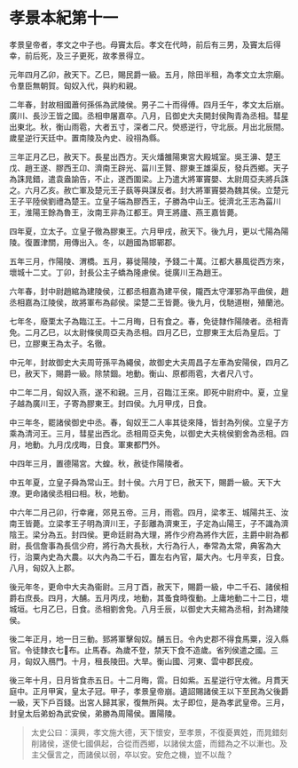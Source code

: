 # 孝景本紀第十一

孝景皇帝者，孝文之中子也。母竇太后。孝文在代時，前后有三男，及竇太后得幸，前后死，及三子更死，故孝景得立。 

元年四月乙卯，赦天下。乙巳，賜民爵一級。五月，除田半租，為孝文立太宗廟。令羣臣無朝賀。匈奴入代，與約和親。

二年春，封故相國蕭何孫係為武陵侯。男子二十而得傅。四月壬午，孝文太后崩。廣川、長沙王皆之國。丞相申屠嘉卒。八月，㠯御史大夫開封侯陶青為丞相。彗星出東北。秋，衡山雨雹，大者五寸，深者二尺。熒惑逆行，守北辰。月出北辰間。歲星逆行天廷中。置南陵及內史、祋祤為縣。

三年正月乙巳，赦天下。長星出西方。天火燔雒陽東宮大殿城室。吳王濞、楚王戊、趙王遂、膠西王卬、濟南王辟光、菑川王賢、膠東王雄渠反，發兵西鄉。天子為誅晁錯，遣袁盎諭告，不止，遂西圍梁。上乃遣大將軍竇嬰、太尉周亞夫將兵誅之。六月乙亥。赦亡軍及楚元王子蓺等與謀反者。封大將軍竇嬰為魏其侯。立楚元王子平陸侯劉禮為楚王。立皇子端為膠西王，子勝為中山王。徙濟北王志為菑川王，淮陽王餘為魯王，汝南王非為江都王。齊王將廬、燕王嘉皆薨。

四年夏，立太子。立皇子徹為膠東王。六月甲戌，赦天下。後九月，更以弋陽為陽陵。復置津關，用傳出入。冬，以趙國為邯鄲郡。

五年三月，作陽陵、渭橋。五月，募徙陽陵，予錢二十萬。江都大暴風從西方來，壞城十二丈。丁卯，封長公主子蟜為隆慮侯。徙廣川王為趙王。

六年春，封中尉趙綰為建陵侯，江都丞相嘉為建平侯，隴西太守渾邪為平曲侯，趙丞相嘉為江陵侯，故將軍布為鄃侯。梁楚二王皆薨。後九月，伐馳道樹，殖蘭池。

七年冬，廢栗太子為臨江王。十二月晦，日有食之。春，免徒隸作陽陵者。丞相青免。二月乙巳，以太尉條侯周亞夫為丞相。四月乙巳，立膠東王太后為皇后。丁巳，立膠東王為太子。名徹。

中元年，封故御史大夫周苛孫平為繩侯，故御史大夫周昌子左車為安陽侯，四月乙巳，赦天下，賜爵一級。除禁錮。地動。衡山、原都雨雹，大者尺八寸。

中二年二月，匈奴入燕，遂不和親。三月，召臨江王來。即死中尉府中。夏，立皇子越為廣川王，子寄為膠東王。封四侯。九月甲戌，日食。

中三年冬，罷諸侯御史中丞。春，匈奴王二人率其徒來降，皆封為列侯。立皇子方乘為清河王。三月，彗星出西北。丞相周亞夫免，以御史大夫桃侯劉舍為丞相。四月，地動。九月戊戌晦，日食。軍東都門外。

中四年三月，置德陽宮。大蝗。秋，赦徒作陽陵者。

中五年夏，立皇子舜為常山王。封十侯。六月丁巳，赦天下，賜爵一級。天下大潦。更命諸侯丞相曰相。秋，地動。

中六年二月己卯，行幸雍，郊見五帝。三月，雨雹。四月，梁孝王、城陽共王、汝南王皆薨。立梁孝王子明為濟川王，子彭離為濟東王，子定為山陽王，子不識為濟陰王。梁分為五。封四侯。更命廷尉為大理，將作少府為將作大匠，主爵中尉為都尉，長信詹事為長信少府，將行為大長秋，大行為行人，奉常為太常，典客為大行，治粟內史為大農。以大內為二千石，置左右內官，屬大內。七月辛亥，日食。八月，匈奴入上郡。

後元年冬，更命中大夫為衞尉。三月丁酉，赦天下，賜爵一級，中二千石、諸侯相爵右庶長。四月，大酺。五月丙戌，地動，其蚤食時復動。上庸地動二十二日，壞城垣。七月乙巳，日食。丞相劉舍免。八月壬辰，以御史大夫綰為丞相，封為建陵侯。

後二年正月，地一日三動。郅將軍擊匈奴。酺五日。令內史郡不得食馬粟，沒入縣官。令徒隸衣七𦆛布。止馬舂。為歲不登，禁天下食不造歲。省列侯遣之國。三月，匈奴入鴈門。十月，租長陵田。大旱。衡山國、河東、雲中郡民疫。

後三年十月，日月皆食赤五日。十二月晦，䨓。日如紫。五星逆行守太微。月貫天庭中。正月甲寅，皇太子冠。甲子，孝景皇帝崩。遺詔賜諸侯王以下至民為父後爵一級，天下戶百錢。出宮人歸其家，復無所與。太子即位，是為孝武皇帝。三月，封皇太后弟蚡為武安侯，弟勝為周陽侯。置陽陵。



> 太史公曰：漢興，孝文施大德，天下懷安，至孝景，不復憂異姓，而晁錯刻削諸侯，遂使七國俱起，合從而西鄉，以諸侯太盛，而錯為之不以漸也。及主父偃言之，而諸侯以弱，卒以安。安危之機，豈不以哉？
